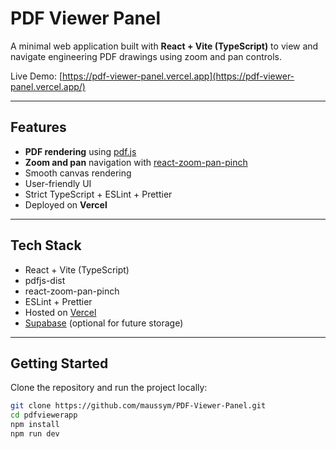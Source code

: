 # PDF Viewer Panel

A minimal web application built with **React + Vite (TypeScript)** to view and navigate engineering PDF drawings using zoom and pan controls.

Live Demo: [https://pdf-viewer-panel.vercel.app](https://pdf-viewer-panel.vercel.app/)

---

## Features

- **PDF rendering** using [pdf.js](https://github.com/mozilla/pdf.js)
- **Zoom and pan** navigation with [react-zoom-pan-pinch](https://github.com/prc5/react-zoom-pan-pinch)
- Smooth canvas rendering
- User-friendly UI
- Strict TypeScript + ESLint + Prettier
- Deployed on **Vercel**

---

## Tech Stack

- React + Vite (TypeScript)
- pdfjs-dist
- react-zoom-pan-pinch
- ESLint + Prettier
- Hosted on [Vercel](https://vercel.com/)
- [Supabase](https://supabase.com/) (optional for future storage)

---

## Getting Started

Clone the repository and run the project locally:

```bash
git clone https://github.com/maussym/PDF-Viewer-Panel.git
cd pdfviewerapp
npm install
npm run dev
